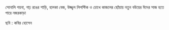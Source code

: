সোনালি গয়না, গাঢ় রঙের শাড়ি, হালকা বেজ, উজ্জ্বল লিপস্টিক ও চোখে কাজলের ছোঁয়ায় নতুন বউয়ের ঈদের সাজ হতে পারে নজরকাড়া

ছবি : কবির হোসেন
